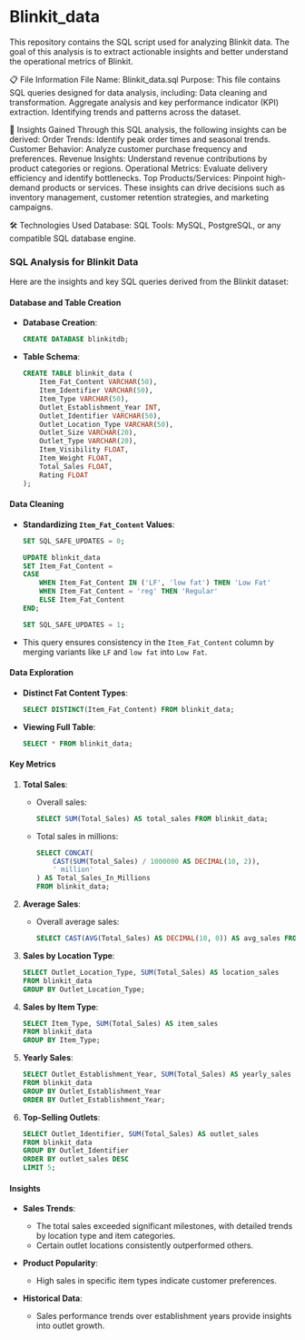 # Blinkit_data
This repository contains the SQL script used for analyzing Blinkit data. The goal of this analysis is to extract actionable insights and better understand the operational metrics of Blinkit.

📋 File Information
File Name: Blinkit_data.sql
Purpose: This file contains SQL queries designed for data analysis, including:
Data cleaning and transformation.
Aggregate analysis and key performance indicator (KPI) extraction.
Identifying trends and patterns across the dataset.

🌟 Insights Gained
Through this SQL analysis, the following insights can be derived:
Order Trends: Identify peak order times and seasonal trends.
Customer Behavior: Analyze customer purchase frequency and preferences.
Revenue Insights: Understand revenue contributions by product categories or regions.
Operational Metrics: Evaluate delivery efficiency and identify bottlenecks.
Top Products/Services: Pinpoint high-demand products or services.
These insights can drive decisions such as inventory management, customer retention strategies, and marketing campaigns.

🛠️ Technologies Used
Database: SQL
Tools: MySQL, PostgreSQL, or any compatible SQL database engine.

### SQL Analysis for Blinkit Data

Here are the insights and key SQL queries derived from the Blinkit dataset:

#### Database and Table Creation
- **Database Creation**: 
  ```sql
  CREATE DATABASE blinkitdb;
  ```
- **Table Schema**:
  ```sql
  CREATE TABLE blinkit_data (
      Item_Fat_Content VARCHAR(50),
      Item_Identifier VARCHAR(50),
      Item_Type VARCHAR(50),
      Outlet_Establishment_Year INT,
      Outlet_Identifier VARCHAR(50),
      Outlet_Location_Type VARCHAR(50),
      Outlet_Size VARCHAR(20),
      Outlet_Type VARCHAR(20),
      Item_Visibility FLOAT,
      Item_Weight FLOAT,
      Total_Sales FLOAT,
      Rating FLOAT
  );
  ```

#### Data Cleaning
- **Standardizing `Item_Fat_Content` Values**:
  ```sql
  SET SQL_SAFE_UPDATES = 0;

  UPDATE blinkit_data
  SET Item_Fat_Content =
  CASE
      WHEN Item_Fat_Content IN ('LF', 'low fat') THEN 'Low Fat'
      WHEN Item_Fat_Content = 'reg' THEN 'Regular'
      ELSE Item_Fat_Content
  END;

  SET SQL_SAFE_UPDATES = 1;
  ```
- This query ensures consistency in the `Item_Fat_Content` column by merging variants like `LF` and `low fat` into `Low Fat`.

#### Data Exploration
- **Distinct Fat Content Types**:
  ```sql
  SELECT DISTINCT(Item_Fat_Content) FROM blinkit_data;
  ```

- **Viewing Full Table**:
  ```sql
  SELECT * FROM blinkit_data;
  ```

#### Key Metrics
1. **Total Sales**:
   - Overall sales:
     ```sql
     SELECT SUM(Total_Sales) AS total_sales FROM blinkit_data;
     ```
   - Total sales in millions:
     ```sql
     SELECT CONCAT(
         CAST(SUM(Total_Sales) / 1000000 AS DECIMAL(10, 2)),
         ' million'
     ) AS Total_Sales_In_Millions
     FROM blinkit_data;
     ```

2. **Average Sales**:
   - Overall average sales:
     ```sql
     SELECT CAST(AVG(Total_Sales) AS DECIMAL(10, 0)) AS avg_sales FROM blinkit_data;
     ```

3. **Sales by Location Type**:
   ```sql
   SELECT Outlet_Location_Type, SUM(Total_Sales) AS location_sales
   FROM blinkit_data
   GROUP BY Outlet_Location_Type;
   ```

4. **Sales by Item Type**:
   ```sql
   SELECT Item_Type, SUM(Total_Sales) AS item_sales
   FROM blinkit_data
   GROUP BY Item_Type;
   ```

5. **Yearly Sales**:
   ```sql
   SELECT Outlet_Establishment_Year, SUM(Total_Sales) AS yearly_sales
   FROM blinkit_data
   GROUP BY Outlet_Establishment_Year
   ORDER BY Outlet_Establishment_Year;
   ```

6. **Top-Selling Outlets**:
   ```sql
   SELECT Outlet_Identifier, SUM(Total_Sales) AS outlet_sales
   FROM blinkit_data
   GROUP BY Outlet_Identifier
   ORDER BY outlet_sales DESC
   LIMIT 5;
   ```

#### Insights
- **Sales Trends**:
  - The total sales exceeded significant milestones, with detailed trends by location type and item categories.
  - Certain outlet locations consistently outperformed others.

- **Product Popularity**:
  - High sales in specific item types indicate customer preferences.

- **Historical Data**:
  - Sales performance trends over establishment years provide insights into outlet growth.

